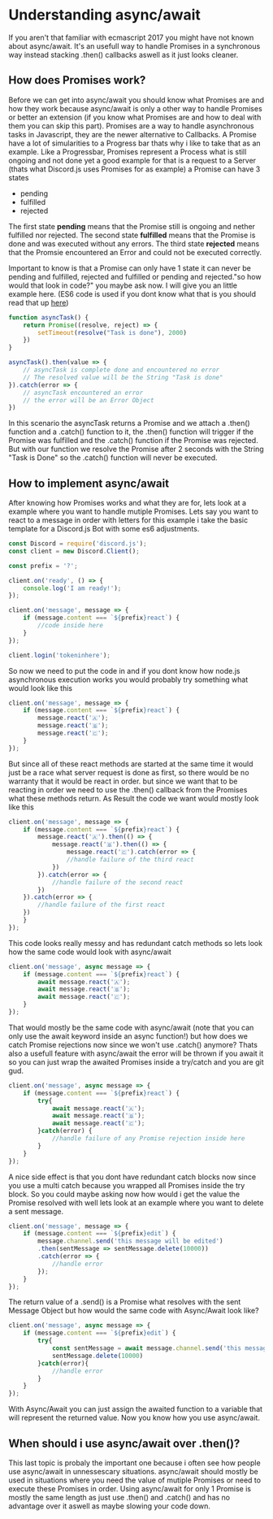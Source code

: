 # Understanding async/await

If you aren't that familiar with ecmascript 2017 you might have not known about async/await. It's an usefull way to handle Promises in a synchronous way instead stacking .then() callbacks aswell as it just looks cleaner.

## How does Promises work?

Before we can get into async/await you should know what Promises are and how they work because async/await is only a other way to handle Promises or better an extension (if you know what Promises are and how to deal with them you can skip this part). Promises are a way to handle asynchronous tasks in Javascript, they are the newer alternative to Callbacks. A Promise have a lot of simularities to a Progress bar thats why i like to take that as an example. Like a Progressbar, Promises represent a Process what is still ongoing and not done yet a good example for that is a request to a Server (thats what Discord.js uses Promises for as example) a Promise can have 3 states

* pending
* fulfilled
* rejected

The first state **pending** means that the Promise still is ongoing and nether fulfilled nor rejected.
The second state **fulfilled** means that the Promise is done and was executed without any errors.
The third state **rejected** means that the Promsie encountered an Error and could not be executed correctly.

Important to know is that a Promise can only have 1 state it can never be pending and fulfilled, rejected and fulfilled or pending and rejected."so how would that look in code?" you maybe ask now. I will give you an little example here.
(ES6 code is used if you dont know what that is you should read that up [here](/additional-info/es6-syntax))

```js
function asyncTask() {
	return Promise((resolve, reject) => {
		setTimeout(resolve("Task is done"), 2000)
	})
}

asyncTask().then(value => {
	// asyncTask is complete done and encountered no error
	// The resolved value will be the String "Task is done"
}).catch(error => {
	// asyncTask encountered an error
	// the error will be an Error Object
})
```

In this scenario the asyncTask returns a Promise and we attach a .then() function and a .catch() function to it, the .then() function will trigger if the Promise was fulfilled and the .catch() function if the Promise was rejected. But with our function we resolve the Promise after 2 seconds with the String "Task is Done" so the .catch() function will never be executed.

## How to implement async/await

After knowing how Promises works and what they are for, lets look at a example where you want to handle mutiple Promises. Lets say you want to react to a message in order with letters for this example i take the basic template for a Discord.js Bot with some es6 adjustments.

```js
const Discord = require('discord.js');
const client = new Discord.Client();

const prefix = '?';

client.on('ready', () => {
	console.log('I am ready!');
});

client.on('message', message => {
	if (message.content === `${prefix}react`) {
		//code inside here
	}
});

client.login('tokeninhere');
```

So now we need to put the code in and if you dont know how node.js asynchronous execution works you would probably try something what would look like this

```js
client.on('message', message => {
	if (message.content === `${prefix}react`) {
		message.react('🇦');
		message.react('🇧');
		message.react('🇨');
	}
});
```

But since all of these react methods are started at the same time it would just be a race what server request is done as first, so there would be no warranty that it would be react in order. but since we want that to be reacting in order we need to use the .then() callback from the Promises what these methods return. As Result the code we want would mostly look like this

```js
client.on('message', message => {
	if (message.content === `${prefix}react`) {
		message.react('🇦').then(() => {
			message.react('🇧').then(() => {
				message.react('🇨').catch(error => {
				//handle failure of the third react
			})
		}).catch(error => {
			//handle failure of the second react
		})
	}).catch(error => {
		//handle failure of the first react
	})
	}
});
```

This code looks really messy and has redundant catch methods so lets look how the same code would look with async/await

```js
client.on('message', async message => {
	if (message.content === `${prefix}react`) {
		await message.react('🇦');
		await message.react('🇧');
		await message.react('🇨');
	}
});
```

That would mostly be the same code with async/await (note that you can only use the await keyword inside an async function!) but how does we catch Promise rejections now since we won't use .catch() anymore? Thats also a usefull feature with async/await the error will be thrown if you await it so you can just wrap the awaited Promises inside a try/catch and you are git gud. 

```js
client.on('message', async message => {
	if (message.content === `${prefix}react`) {
		try{
			await message.react('🇦');
			await message.react('🇧');
			await message.react('🇨');
		}catch(error) {
			//handle failure of any Promise rejection inside here
		}
	}
});
```

A nice side effect is that you dont have redundant catch blocks now since you use a multi catch because you wrapped all Promises inside the try block. So you could maybe asking now how would i get the value the Promise resolved with well lets look at an example where you want to delete a sent message.

```js
client.on('message', message => {
	if (message.content === `${prefix}edit`) {
		message.channel.send('this message will be edited')
		.then(sentMessage => sentMessage.delete(10000))
		.catch(error => {
			//handle error
		});
	}
});
```

The return value of a .send() is a Promise what resolves with the sent Message Object but how would the same code with Async/Await look like?

```js
client.on('message', async message => {
	if (message.content === `${prefix}edit`) {
		try{
			const sentMessage = await message.channel.send('this message will be edited')
			sentMessage.delete(10000)
		}catch(error){
			//handle error
		}
	}
});
```

With Async/Await you can just assign the awaited function to a variable that will represent the returned value. Now you know how you use async/await.

## When should i use async/await over .then()?

This last topic is probaly the important one because i often see how people use async/await in unnessescary situations. async/await should mostly be used in situations where you need the value of mutiple Promises or need to execute these Promises in order. Using async/await for only 1 Promise is mostly the same length as just use .then() and .catch() and has no advantage over it aswell as maybe slowing your code down.